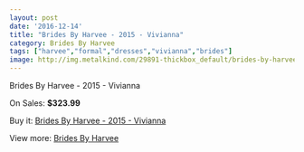 ```yaml
---
layout: post
date: '2016-12-14'
title: "Brides By Harvee - 2015 - Vivianna"
category: Brides By Harvee
tags: ["harvee","formal","dresses","vivianna","brides"]
image: http://img.metalkind.com/29891-thickbox_default/brides-by-harvee-2015-vivianna.jpg
---
```

Brides By Harvee - 2015 - Vivianna

On Sales: **$323.99**
<a href="https://www.metalkind.com/en/brides-by-harvee/10738-brides-by-harvee-2015-vivianna.html"><amp-img layout="responsive" width="600" height="600" src="//img.metalkind.com/29891-thickbox_default/brides-by-harvee-2015-vivianna.jpg" alt="Brides By Harvee - 2015 - Vivianna 0" /></a>
<a href="https://www.metalkind.com/en/brides-by-harvee/10738-brides-by-harvee-2015-vivianna.html"><amp-img layout="responsive" width="600" height="600" src="//img.metalkind.com/29893-thickbox_default/brides-by-harvee-2015-vivianna.jpg" alt="Brides By Harvee - 2015 - Vivianna 1" /></a>

Buy it: [Brides By Harvee - 2015 - Vivianna](https://www.metalkind.com/en/brides-by-harvee/10738-brides-by-harvee-2015-vivianna.html "Brides By Harvee - 2015 - Vivianna")

View more: [Brides By Harvee](https://www.metalkind.com/en/126-brides-by-harvee "Brides By Harvee")
